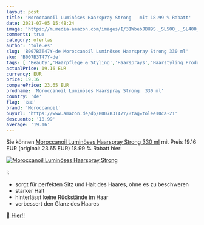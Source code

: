 ```yaml
---
layout: post
title: 'Moroccanoil Luminöses Haarspray Strong   mit 18.99 % Rabatt'
date: 2021-07-05 15:48:24
image: 'https://m.media-amazon.com/images/I/31WbebJBH9S._SL500_._SL400_.jpg'
comments: true
category: ofertas
author: 'tole.es'
slug: 'B007B3T47Y-de Moroccanoil Luminöses Haarspray Strong 330 ml'
sku: 'B007B3T47Y-de'
tags: [ 'Beauty','Haarpflege & Styling','Haarsprays','Haarstyling Produkte','moroccanoil', ]
actualPrice: 19.16 EUR
currency: EUR
price: 19.16
comparePrice: 23.65 EUR
prodname: 'Moroccanoil Luminöses Haarspray Strong  330 ml'
country: 'de'
flag: '🇩🇪'
brand: 'Moroccanoil'
buyurl: 'https://www.amazon.de/dp/B007B3T47Y/?tag=tolees0ca-21'
descuento: '18.99'
average: '19.16'
---
```


Sie können [Moroccanoil Luminöses Haarspray Strong  330 ml](https://www.amazon.de/dp/B007B3T47Y/?tag=tolees0ca-21) mit Preis 19.16 EUR (original: 23.65 EUR) 18.99 % Rabatt hier:

[![Moroccanoil Luminöses Haarspray Strong  ](https://m.media-amazon.com/images/I/31WbebJBH9S._SL500_._SL400_.jpg)](https://www.amazon.de/dp/B007B3T47Y/?tag=tolees0ca-21)

ℹ️:

- sorgt für perfekten Sitz und Halt des Haares, ohne es zu beschweren
- starker Halt
- hinterlässt keine Rückstände im Haar
- verbessert den Glanz des Haares

[🛒 Hier!!](https://www.amazon.de/dp/B007B3T47Y/?tag=tolees0ca-21)
